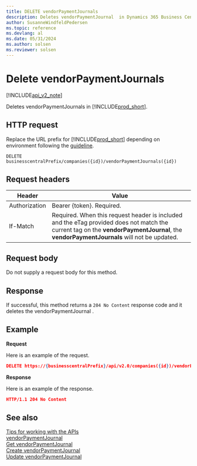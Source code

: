```yaml
---
title: DELETE vendorPaymentJournals  
description: Deletes vendorPaymentJournal  in Dynamics 365 Business Central.
author: SusanneWindfeldPedersen
ms.topic: reference
ms.devlang: al
ms.date: 05/31/2024
ms.author: solsen
ms.reviewer: solsen
---
```


# Delete vendorPaymentJournals

[!INCLUDE[api_v2_note](../../../includes/api_v2_note.md)]

Deletes vendorPaymentJournals in [!INCLUDE[prod_short](../../../includes/prod_short.md)].

## HTTP request
Replace the URL prefix for [!INCLUDE[prod_short](../../../includes/prod_short.md)] depending on environment following the [guideline](../../v2.0/endpoints-apis-for-dynamics.md).
```
DELETE businesscentralPrefix/companies({id})/vendorPaymentJournals({id})
```

## Request headers

|Header         |Value                     |
|---------------|--------------------------|
|Authorization  |Bearer {token}. Required. |
|If-Match       |Required. When this request header is included and the eTag provided does not match the current tag on the **vendorPaymentJournal**, the **vendorPaymentJournals** will not be updated. |

## Request body
Do not supply a request body for this method.

## Response
If successful, this method returns a ```204 No Content``` response code and it deletes the vendorPaymentJournal .

## Example

**Request**

Here is an example of the request.

```json
DELETE https://{businesscentralPrefix}/api/v2.0/companies({id})/vendorPaymentJournals({id})
```

**Response** 

Here is an example of the response. 

```json
HTTP/1.1 204 No Content
```

## See also
[Tips for working with the APIs](../../../developer/devenv-connect-apps-tips.md)  
[vendorPaymentJournal](../resources/dynamics_vendorPaymentJournal.md)  
[Get vendorPaymentJournal](dynamics_vendorPaymentJournal_Get.md)   
[Create vendorPaymentJournal](dynamics_vendorPaymentJournal_Create.md)   
[Update vendorPaymentJournal](dynamics_vendorPaymentJournal_Update.md)   

